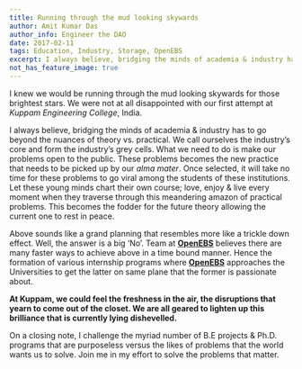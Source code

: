```yaml
---
title: Running through the mud looking skywards
author: Amit Kumar Das
author_info: Engineer the DAO
date: 2017-02-11
tags: Education, Industry, Storage, OpenEBS
excerpt: I always believe, bridging the minds of academia & industry has to go beyond the nuances of theory vs. practical.
not_has_feature_image: true
---
```


I knew we would be running through the mud looking skywards for those brightest stars. We were not at all disappointed with our first attempt at _Kuppam Engineering College_, India.

I always believe, bridging the minds of academia & industry has to go beyond the nuances of theory vs. practical. We call ourselves the industry’s core and form the industry’s grey cells. What we need to do is make our problems open to the public. These problems becomes the new practice that needs to be picked up by our _alma mater_. Once selected, it will take no time for these problems to go viral among the students of these institutions. Let these young minds chart their own course; love, enjoy & live every moment when they traverse through this meandering amazon of practical problems. This becomes the fodder for the future theory allowing the current one to rest in peace.

Above sounds like a grand planning that resembles more like a trickle down effect. Well, the answer is a big ‘No’. Team at [**OpenEBS**](http://openebs.io/) believes there are many faster ways to achieve above in a time bound manner. Hence the formation of various internship programs where [**OpenEBS**](http://openebs.io/) approaches the Universities to get the latter on same plane that the former is passionate about.

**At Kuppam, we could feel the freshness in the air, the disruptions that yearn to come out of the closet. We are all geared to lighten up this brilliance that is currently lying dishevelled.**

On a closing note, I challenge the myriad number of B.E projects & Ph.D. programs that are purposeless versus the likes of problems that the world wants us to solve. Join me in my effort to solve the problems that matter.
